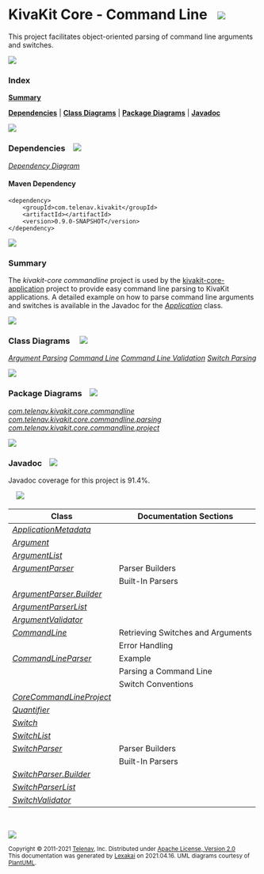 # KivaKit Core - Command Line &nbsp;&nbsp;![](https://www.kivakit.org/images/command-line-40.png)

This project facilitates object-oriented parsing of command line arguments and switches.

![](https://www.kivakit.org/images/horizontal-line.png)

### Index

[**Summary**](#summary)  

[**Dependencies**](#dependencies) | [**Class Diagrams**](#class-diagrams) | [**Package Diagrams**](#package-diagrams) | [**Javadoc**](#javadoc)

![](https://www.kivakit.org/images/horizontal-line.png)

### Dependencies <a name="dependencies"></a> &nbsp;&nbsp; ![](https://www.kivakit.org/images/dependencies-40.png)

[*Dependency Diagram*](https://www.kivakit.org/lexakai/kivakit-core/commandline/diagrams/dependencies.svg)

#### Maven Dependency

    <dependency>
        <groupId>com.telenav.kivakit</groupId>
        <artifactId></artifactId>
        <version>0.9.0-SNAPSHOT</version>
    </dependency>

![](https://www.kivakit.org/images/short-horizontal-line.png)

[//]: # (start-user-text)

### Summary <a name = "summary"></a>

The *kivakit-core commandline* project is used by the [kivakit-core-application](../application/README.md) project to provide easy
command line parsing to KivaKit applications. A detailed example on how to parse command line
arguments and switches is available in the Javadoc for the [*Application*](https://telenav.github.io/kivakit/javadoc/kivakit.core.application/com/telenav/kivakit/core/application/Application.html) class.

[//]: # (end-user-text)

![](https://www.kivakit.org/images/short-horizontal-line.png)

### Class Diagrams <a name="class-diagrams"></a> &nbsp; &nbsp; ![](https://www.kivakit.org/images/diagram-48.png)

[*Argument Parsing*](https://www.kivakit.org/lexakai/diagrams/diagram-argument.svg)
  [*Command Line*](https://www.kivakit.org/lexakai/diagrams/diagram-command-line.svg)
  [*Command Line Validation*](https://www.kivakit.org/lexakai/diagrams/diagram-validation.svg)
  [*Switch Parsing*](https://www.kivakit.org/lexakai/diagrams/diagram-switch.svg)

![](https://www.kivakit.org/images/short-horizontal-line.png)

### Package Diagrams <a name="package-diagrams"></a> &nbsp;&nbsp; ![](https://www.kivakit.org/images/box-40.png)

[*com.telenav.kivakit.core.commandline*](https://www.kivakit.org/lexakai/diagrams/com.telenav.kivakit.core.commandline.svg)
  [*com.telenav.kivakit.core.commandline.parsing*](https://www.kivakit.org/lexakai/diagrams/com.telenav.kivakit.core.commandline.parsing.svg)
  [*com.telenav.kivakit.core.commandline.project*](https://www.kivakit.org/lexakai/diagrams/com.telenav.kivakit.core.commandline.project.svg)

![](https://www.kivakit.org/images/short-horizontal-line.png)

### Javadoc <a name="javadoc"></a> &nbsp;&nbsp; ![](https://www.kivakit.org/images/books-40.png)

Javadoc coverage for this project is 91.4%.  
  
&nbsp; &nbsp;  ![](https://www.kivakit.org/images/meter-90-12.png)



| Class | Documentation Sections |
|---|---|
| [*ApplicationMetadata*](null/com/telenav/kivakit/core/commandline/ApplicationMetadata.html) |  |  
| [*Argument*](null/com/telenav/kivakit/core/commandline/Argument.html) |  |  
| [*ArgumentList*](null/com/telenav/kivakit/core/commandline/ArgumentList.html) |  |  
| [*ArgumentParser*](null/com/telenav/kivakit/core/commandline/ArgumentParser.html) | Parser Builders |  
| | Built-In Parsers |  
| [*ArgumentParser.Builder*](null/com/telenav/kivakit/core/commandline/ArgumentParser.Builder.html) |  |  
| [*ArgumentParserList*](null/com/telenav/kivakit/core/commandline/parsing/ArgumentParserList.html) |  |  
| [*ArgumentValidator*](null/com/telenav/kivakit/core/commandline/parsing/ArgumentValidator.html) |  |  
| [*CommandLine*](null/com/telenav/kivakit/core/commandline/CommandLine.html) | Retrieving Switches and Arguments |  
| | Error Handling |  
| [*CommandLineParser*](null/com/telenav/kivakit/core/commandline/CommandLineParser.html) | Example |  
| | Parsing a Command Line |  
| | Switch Conventions |  
| [*CoreCommandLineProject*](null/com/telenav/kivakit/core/commandline/project/CoreCommandLineProject.html) |  |  
| [*Quantifier*](null/com/telenav/kivakit/core/commandline/Quantifier.html) |  |  
| [*Switch*](null/com/telenav/kivakit/core/commandline/Switch.html) |  |  
| [*SwitchList*](null/com/telenav/kivakit/core/commandline/parsing/SwitchList.html) |  |  
| [*SwitchParser*](null/com/telenav/kivakit/core/commandline/SwitchParser.html) | Parser Builders |  
| | Built-In Parsers |  
| [*SwitchParser.Builder*](null/com/telenav/kivakit/core/commandline/SwitchParser.Builder.html) |  |  
| [*SwitchParserList*](null/com/telenav/kivakit/core/commandline/parsing/SwitchParserList.html) |  |  
| [*SwitchValidator*](null/com/telenav/kivakit/core/commandline/parsing/SwitchValidator.html) |  |  

[//]: # (start-user-text)



[//]: # (end-user-text)

<br/>

![](https://www.kivakit.org/images/horizontal-line.png)

<sub>Copyright &#169; 2011-2021 [Telenav](http://telenav.com), Inc. Distributed under [Apache License, Version 2.0](LICENSE)</sub>  
<sub>This documentation was generated by [Lexakai](https://github.com/Telenav/lexakai) on 2021.04.16. UML diagrams courtesy
of [PlantUML](http://plantuml.com).</sub>

